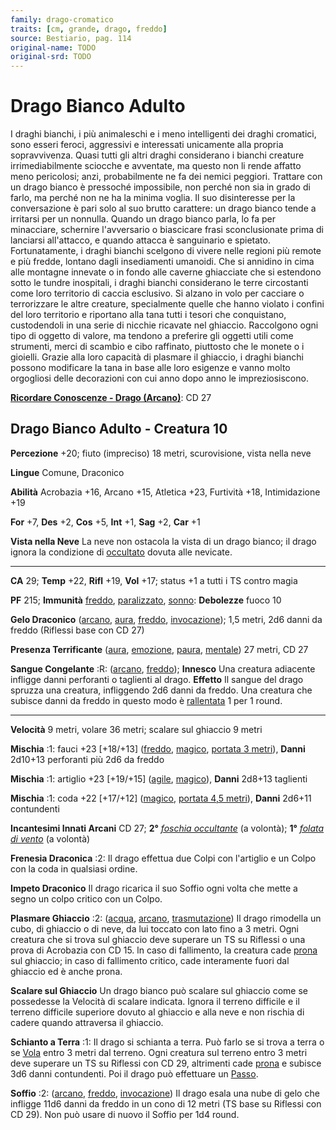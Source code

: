 ```yaml
---
family: drago-cromatico
traits: [cm, grande, drago, freddo]
source: Bestiario, pag. 114
original-name: TODO
original-srd: TODO
---
```


# Drago Bianco Adulto

I draghi bianchi, i più animaleschi e i meno intelligenti dei draghi cromatici,
sono esseri feroci, aggressivi e interessati unicamente alla propria
sopravvivenza. Quasi tutti gli altri draghi considerano i bianchi creature
irrimediabilmente sciocche e avventate, ma questo non li rende affatto meno
pericolosi; anzi, probabilmente ne fa dei nemici peggiori. Trattare con un drago
bianco è pressoché impossibile, non perché non sia in grado di farlo, ma perché
non ne ha la minima voglia. Il suo disinteresse per la conversazione è pari solo
al suo brutto carattere: un drago bianco tende a irritarsi per un nonnulla.
Quando un drago bianco parla, lo fa per minacciare, schernire l'avversario o
biascicare frasi sconclusionate prima di lanciarsi all'attacco, e quando attacca
è sanguinario e spietato. Fortunatamente, i draghi bianchi scelgono di vivere
nelle regioni più remote e più fredde, lontano dagli insediamenti umanoidi. Che
si annidino in cima alle montagne innevate o in fondo alle caverne ghiacciate
che si estendono sotto le tundre inospitali, i draghi bianchi considerano le
terre circostanti come loro territorio di caccia esclusivo. Si alzano in volo
per cacciare o terrorizzare le altre creature, specialmente quelle che hanno
violato i confini del loro territorio e riportano alla tana tutti i tesori che
conquistano, custodendoli in una serie di nicchie ricavate nel ghiaccio.
Raccolgono ogni tipo di oggetto di valore, ma tendono a preferire gli oggetti
utili come strumenti, merci di scambio e cibo raffinato, piuttosto che le monete
o i gioielli. Grazie alla loro capacità di plasmare il ghiaccio, i draghi
bianchi possono modificare la tana in base alle loro esigenze e vanno molto
orgogliosi delle decorazioni con cui anno dopo anno le impreziosiscono.

**[Ricordare Conoscenze - Drago (Arcano)](/azioni/abilita/ricordare-conoscenze)**:
CD 27

## Drago Bianco Adulto - Creatura 10

**Percezione** +20; fiuto (impreciso) 18 metri, scurovisione, vista nella neve

**Lingue** Comune, Draconico

**Abilità** Acrobazia +16, Arcano +15, Atletica +23, Furtività +18,
Intimidazione +19

**For** +7, **Des** +2, **Cos** +5, **Int** +1, **Sag** +2, **Car** +1

**Vista nella Neve** La neve non ostacola la vista di un drago bianco; il drago
ignora la condizione di [occultato](/condizioni/occultato) dovuta alle nevicate.

---

**CA** 29; **Temp** +22, **Rifl** +19, **Vol** +17; status +1 a tutti i TS
contro magia

**PF** 215; **Immunità** [freddo](/tratti/freddo),
[paralizzato](/condizioni/paralizzato), [sonno](/tratti/sonno): **Debolezze**
fuoco 10

**Gelo Draconico** ([arcano](/tratti/arcano), [aura](/tratti/aura),
[freddo](/tratti/freddo), [invocazione](/tratti/invocazione)); 1,5 metri, 2d6
danni da freddo (Riflessi base con CD 27)

**Presenza Terrificante** ([aura](/tratti/aura), [emozione](/tratti/emozione),
[paura](/tratti/paura), [mentale](/tratti/mentale)) 27 metri, CD 27

**Sangue Congelante** :R: ([arcano](/tratti/arcano), [freddo](/tratti/freddo));
**Innesco** Una creatura adiacente infligge danni perforanti o taglienti al
drago. **Effetto** Il sangue del drago spruzza una creatura, infliggendo 2d6
danni da freddo. Una creatura che subisce danni da freddo in questo modo è
[rallentata](/condizioni/rallentato) 1 per 1 round.

---

**Velocità** 9 metri, volare 36 metri; scalare sul ghiaccio 9 metri

**Mischia** :1: fauci +23 \[+18/+13] ([freddo](/tratti/freddo),
[magico](/tratti/magico), [portata 3 metri](/tratti/portata)), **Danni** 2d10+13
perforanti più 2d6 da freddo

**Mischia** :1: artiglio +23 \[+19/+15] ([agile](/tratti/agile),
[magico](/tratti/magico)), **Danni** 2d8+13 taglienti

**Mischia** :1: coda +22 \[+17/+12] ([magico](/tratti/magico),
[portata 4,5 metri](/tratti/portata)), **Danni** 2d6+11 contundenti

**Incantesimi Innati Arcani** CD 27; **2°**
_[foschia occultante](/incantesimi/foschia-occultante)_ (a volontà); **1°**
_[folata di vento](/incantesimi/folata-di-vento)_ (a volontà)

**Frenesia Draconica** :2: Il drago effettua due Colpi con l'artiglio e un Colpo
con la coda in qualsiasi ordine.

**Impeto Draconico** Il drago ricarica il suo Soffio ogni volta che mette a
segno un colpo critico con un Colpo.

**Plasmare Ghiaccio** :2: ([acqua](/tratti/acqua), [arcano](/tratti/arcano),
[trasmutazione](/tratti/trasmutazione)) Il drago rimodella un cubo, di ghiaccio
o di neve, da lui toccato con lato fino a 3 metri. Ogni creatura che si trova
sul ghiaccio deve superare un TS su Riflessi o una prova di Acrobazia con CD 15.
ln caso di fallimento, la creatura cade [prona](/condizioni/prono) sul ghiaccio;
in caso di fallimento critico, cade interamente fuori dal ghiaccio ed è anche
prona.

**Scalare sul Ghiaccio** Un drago bianco può scalare sul ghiaccio come se
possedesse la Velocità di scalare indicata. Ignora il terreno difficile e il
terreno difficile superiore dovuto al ghiaccio e alla neve e non rischia di
cadere quando attraversa il ghiaccio.

**Schianto a Terra** :1: Il drago si schianta a terra. Può farlo se si trova a
terra o se [Vola](/azioni/base/volare) entro 3 metri dal terreno. Ogni creatura
sul terreno entro 3 metri deve superare un TS su Riflessi con CD 29, altrimenti
cade [prona](/condizioni/prono) e subisce 3d6 danni contundenti. Poi il drago
può effettuare un [Passo](/azioni/base/passo).

**Soffio** :2: ([arcano](/tratti/arcano), [freddo](/tratti/freddo),
[invocazione](/tratti/invocazione)) Il drago esala una nube di gelo che infligge
11d6 danni da freddo in un cono di 12 metri (TS base su Riflessi con CD 29). Non
può usare di nuovo il Soffio per 1d4 round.
